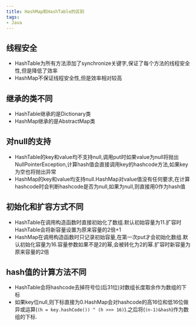 ```yaml
---
title: HashMap和HashTable的区别
tags:
- Java
---
```


## 线程安全

- HashTable为所有方法添加了synchronize关键字,保证了每个方法的线程安全性,但是降低了效率
- HashMap不保证线程安全性,但是效率相对较高

## 继承的类不同

- HashTable继承的是Dictionary类
- HashMap继承的是AbstractMap类

## 对null的支持

- HashTable的key和value均不支持null,调用put时如果value为null将抛出NullPointerException,计算hash值会直接调用key的hashcode方法,如果key为空也将抛出异常
- HashMap的key和value均支持null.HashMap对value值没有任何要求,在计算hashcode时会判断hashcode是否为null,如果为null,则直接用0作为hash值

## 初始化和扩容方式不同

- HashTable在调用构造函数时直接初始化了数组.默认初始容量为11.扩容时HashTable会将新容量设置为原来容量的2倍+1
- HashMap在调用构造函数时只记录初始容量,在第一次put才会初始化数组.默认初始化容量为16.容量参数如果不是2的幂,会被转化为2的幂.扩容时新容量为原来容量的2倍

## hash值的计算方法不同

- HashTable会将hashcode去掉符号位(后31位)对数组长度取余作为数组的下标
- 如果key位null,则下标直接为0.HashMap会对hashcode的高16位和低16位做异或运算(`(h = key.hashCode()) ^ (h >>> 16)`).之后将(`(n-1)&hash`)作为数组的下标.